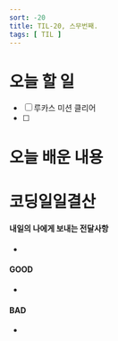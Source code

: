 ```yaml
---
sort: -20
title: TIL-20, 스무번째.
tags: [ TIL ]
---
```


# 오늘 할 일

- [ ] 루카스 미션 클리어
- [ ] 

# 오늘 배운 내용  




# 코딩일일결산

#### 내일의 나에게 보내는 전달사항

* 

#### GOOD

* 

#### BAD

* 

